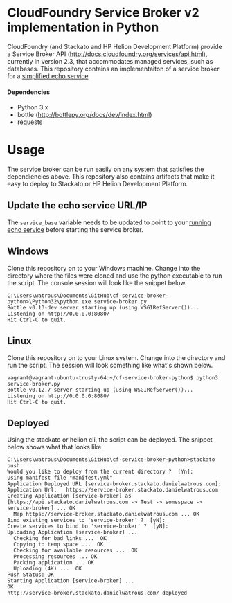 CloudFoundry Service Broker v2 implementation in Python
========================

CloudFoundry (and Stackato and HP Helion Development Platform) provide a Service Broker API (http://docs.cloudfoundry.org/services/api.html), currently in version 2.3, that accommodates managed services, such as databases. This repository contains an implementaiton of a service broker for a [simplified echo service](https://github.com/dwatrous/cf-echo-service).

#### Dependencies
 * Python 3.x
 * bottle (http://bottlepy.org/docs/dev/index.html)
 * requests

# Usage

The service broker can be run easily on any system that satisfies the dependiencies above. This repository also contains artifacts that make it easy to deploy to Stackato or HP Helion Development Platform.

## Update the echo service URL/IP
The `service_base` variable needs to be updated to point to your [running echo service](https://github.com/dwatrous/cf-echo-service) before starting the service broker.

## Windows
Clone this repository on to your Windows machine. Change into the directory where the files were cloned and use the python executable to run the script. The console session will look like the snippet below.

```
C:\Users\watrous\Documents\GitHub\cf-service-broker-python>\Python32\python.exe service-broker.py
Bottle v0.13-dev server starting up (using WSGIRefServer())...
Listening on http://0.0.0.0:8080/
Hit Ctrl-C to quit.
```

## Linux
Clone this repository on to your Linux system. Change into the directory and run the script. The session will look something like what's shown below.

```
vagrant@vagrant-ubuntu-trusty-64:~/cf-service-broker-python$ python3 service-broker.py
Bottle v0.12.7 server starting up (using WSGIRefServer())...
Listening on http://0.0.0.0:8080/
Hit Ctrl-C to quit.
```

## Deployed
Using the stackato or helion cli, the script can be deployed. The snippet below shows what that looks like.

```
C:\Users\watrous\Documents\GitHub\cf-service-broker-python>stackato push
Would you like to deploy from the current directory ?  [Yn]:
Using manifest file "manifest.yml"
Application Deployed URL [service-broker.stackato.danielwatrous.com]:
Application Url:   https://service-broker.stackato.danielwatrous.com
Creating Application [service-broker] as [https://api.stackato.danielwatrous.com -> Test -> somespace -> service-broker] ... OK
  Map https://service-broker.stackato.danielwatrous.com ... OK
Bind existing services to 'service-broker' ?  [yN]:
Create services to bind to 'service-broker' ?  [yN]:
Uploading Application [service-broker] ...
  Checking for bad links ...  OK
  Copying to temp space ...  OK
  Checking for available resources ...  OK
  Processing resources ... OK
  Packing application ... OK
  Uploading (4K) ...  OK
Push Status: OK
Starting Application [service-broker] ...
OK
http://service-broker.stackato.danielwatrous.com/ deployed
```
